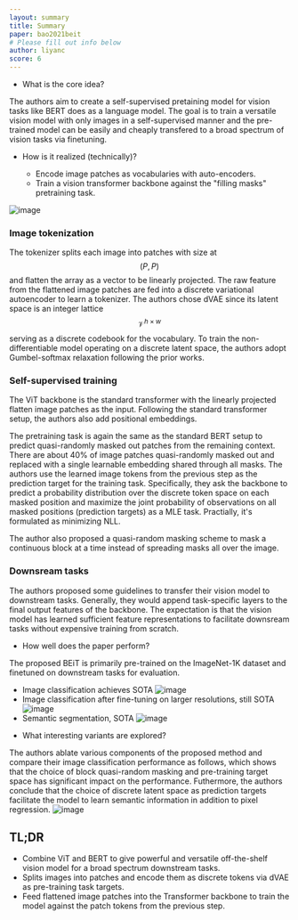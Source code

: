 ```yaml
---
layout: summary
title: Summary
paper: bao2021beit
# Please fill out info below
author: liyanc
score: 6
---
```


* What is the core idea?

The authors aim to create a self-supervised pretaining model for vision tasks like BERT does as a language model.
The goal is to train a versatile vision model with only images in a self-supervised manner and the pre-trained model can be easily and cheaply transfered to a broad spectrum of vision tasks via finetuning.

* How is it realized (technically)?

  - Encode image patches as vocabularies with auto-encoders.
  - Train a vision transformer backbone against the "filling masks" pretraining task.

![image](https://user-images.githubusercontent.com/25853995/136881297-84247e17-93aa-4ea2-ba55-866cfaac1f91.png)


### Image tokenization

The tokenizer splits each image into patches with size at $$(P, P)$$ and flatten the array as a vector to be linearly projected.
The raw feature from the flattened image patches are fed into a discrete variational autoencoder to learn a tokenizer.
The authors chose dVAE since its latent space is an integer lattice $$\mathcal{V}^{h \times w}$$ serving as a discrete codebook for the vocabulary.
To train the non-differentiable model operating on a discrete latent space, the authors adopt Gumbel-softmax relaxation following the prior works.

### Self-supervised training

The ViT backbone is the standard transformer with the linearly projected flatten image patches as the input.
Following the standard transformer setup, the authors also add positional embeddings.

The pretraining task is again the same as the standard BERT setup to predict quasi-randomly masked out patches from the remaining context.
There are about 40% of image patches quasi-randomly masked out and replaced with a single learnable embedding shared through all masks.
The authors use the learned image tokens from the previous step as the prediction target for the training task.
Specifically, they ask the backbone to predict a probability distribution over the discrete token space on each masked position and maximize the joint probability of observations on all masked positions (prediction targets) as a MLE task.
Practially, it's formulated as minimizing NLL.

The author also proposed a quasi-random masking scheme to mask a continuous block at a time instead of spreading masks all over the image.

### Downsream tasks

The authors proposed some guidelines to transfer their vision model to downstream tasks.
Generally, they would append task-specific layers to the final output features of the backbone.
The expectation is that the vision model has learned sufficient feature representations to facilitate downsream tasks without expensive training from scratch.

* How well does the paper perform?

The proposed BEiT is primarily pre-trained on the ImageNet-1K dataset and finetuned on downstream tasks for evaluation.

  - Image classification achieves SOTA ![image](https://user-images.githubusercontent.com/25853995/136879772-751b5823-7e06-40cd-9124-8e0eaabb9ff5.png)
  - Image classification after fine-tuning on larger resolutions, still SOTA ![image](https://user-images.githubusercontent.com/25853995/136880161-a998a0b9-277c-4646-8037-a88457c8d629.png)
  - Semantic segmentation, SOTA ![image](https://user-images.githubusercontent.com/25853995/136880251-36088978-d73a-4f6b-853c-9eae4351c39e.png)

* What interesting variants are explored?

The authors ablate various components of the proposed method and compare their image classification performance as follows, which shows that the choice of block quasi-random masking and pre-training target space has significant impact on the performance.
Futhermore, the authors conclude that the choice of discrete latent space as prediction targets facilitate the model to learn semantic information in addition to pixel regression.
![image](https://user-images.githubusercontent.com/25853995/136880452-3f005322-ba65-4036-9561-d27bf0ba7381.png)


## TL;DR
* Combine ViT and BERT to give powerful and versatile off-the-shelf vision model for a broad spectrum downstream tasks.
* Splits images into patches and encode them as discrete tokens via dVAE as pre-training task targets.
* Feed flattened image patches into the Transformer backbone to train the model against the patch tokens from the previous step.
